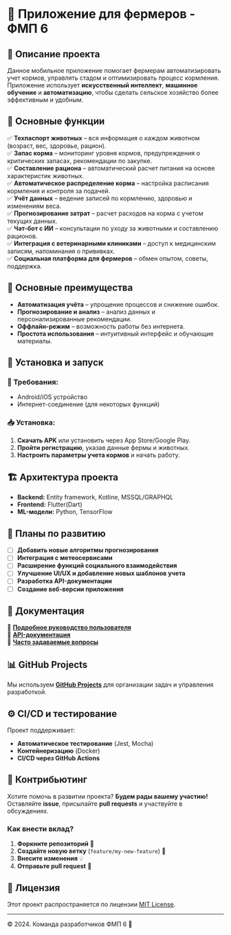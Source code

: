 # 📱 Приложение для фермеров - ФМП 6

## 🐄 Описание проекта
Данное мобильное приложение помогает фермерам автоматизировать учет кормов, управлять стадом и оптимизировать процесс кормления. Приложение использует **искусственный интеллект**, **машинное обучение** и **автоматизацию**, чтобы сделать сельское хозяйство более эффективным и удобным.

## 🎯 Основные функции
✅ **Техпаспорт животных** – вся информация о каждом животном (возраст, вес, здоровье, рацион).  
✅ **Запас корма** – мониторинг уровня кормов, предупреждения о критических запасах, рекомендации по закупке.  
✅ **Составление рациона** – автоматический расчет питания на основе характеристик животных.  
✅ **Автоматическое распределение корма** – настройка расписания кормления и контроля за подачей.  
✅ **Учёт данных** – ведение записей по кормлению, здоровью и изменениям веса.  
✅ **Прогнозирование затрат** – расчет расходов на корма с учетом текущих данных.  
✅ **Чат-бот с ИИ** – консультации по уходу за животными и составлению рационов.  
✅ **Интеграция с ветеринарными клиниками** – доступ к медицинским записям, напоминания о прививках.  
✅ **Социальная платформа для фермеров** – обмен опытом, советы, поддержка.  

## 🚀 Основные преимущества
- **Автоматизация учёта** – упрощение процессов и снижение ошибок.
- **Прогнозирование и анализ** – анализ данных и персонализированные рекомендации.
- **Оффлайн-режим** – возможность работы без интернета.
- **Простота использования** – интуитивный интерфейс и обучающие материалы.

## 🔧 Установка и запуск
### 📌 Требования:
- Android/iOS устройство
- Интернет-соединение (для некоторых функций)

### 📥 Установка:
1. **Скачать APK** или установить через App Store/Google Play.
2. **Пройти регистрацию**, указав данные фермы и животных.
3. **Настроить параметры учета кормов** и начать работу.

## 🏗 Архитектура проекта
- **Backend:** Entity framework, Kotline, MSSQL/GRAPHQL
- **Frontend:** Flutter(Dart)
- **ML-модели:** Python, TensorFlow

## 📌 Планы по развитию
- [ ] **Добавить новые алгоритмы прогнозирования**
- [ ] **Интеграция с метеосервисами**
- [ ] **Расширение функций социального взаимодействия**
- [ ] **Улучшение UI/UX и добавление новых шаблонов учета**
- [ ] **Разработка API-документации**
- [ ] **Создание веб-версии приложения**

## 📖 Документация
📘 **[Подробное руководство пользователя](https://github.com/Ibraimov23/cyclone/wiki)**  
📗 **[API-документация](https://github.com/Ibraimov23/cyclone/api-docs)**  
📙 **[Часто задаваемые вопросы](https://github.com/Ibraimov23/cyclone/faq)**  

## 📊 GitHub Projects
Мы используем **[GitHub Projects](https://github.com/Ibraimov23/cyclone)** для организации задач и управления разработкой.

## ⚙️ CI/CD и тестирование
Проект поддерживает:
- **Автоматическое тестирование** (Jest, Mocha)
- **Контейнеризацию** (Docker)
- **CI/CD через GitHub Actions**

## 🤝 Контрибьютинг
Хотите помочь в развитии проекта? **Будем рады вашему участию!**  
Оставляйте **issue**, присылайте **pull requests** и участвуйте в обсуждениях.

### Как внести вклад?
1. **Форкните репозиторий** 🚀
2. **Создайте новую ветку** (`feature/my-new-feature`) 🌿
3. **Внесите изменения** 💡
4. **Отправьте pull request** 🔄

## 📜 Лицензия
Этот проект распространяется по лицензии [MIT License](LICENSE).

---
© 2024. Команда разработчиков ФМП 6 🚜
